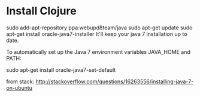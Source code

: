 # Install Clojure

sudo add-apt-repository ppa:webupd8team/java
sudo apt-get update
sudo apt-get install oracle-java7-installer
It'll keep your java 7 installation up to date.

To automatically set up the Java 7 environment variables JAVA_HOME and PATH:

sudo apt-get install oracle-java7-set-default


from stack: http://stackoverflow.com/questions/16263556/installing-java-7-on-ubuntu
